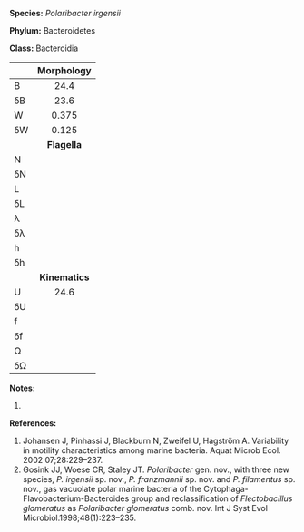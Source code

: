 **Species:** *Polaribacter irgensii*

**Phylum:** Bacteroidetes

**Class:** Bacteroidia

|    | **Morphology** |
|:-- | :------------: |
| B  | 24.4 |
| δB | 23.6 |
| W  | 0.375 |
| δW | 0.125 |
|    | **Flagella** |
| N  |  |
| δN |  |
| L  |  |
| δL |  |
| λ  |  |
| δλ |  |
| h  |  |
| δh |  |
|    | **Kinematics** |
| U  | 24.6 |
| δU |  |
| f  |  |
| δf |  |
| Ω  |  |
| δΩ |  |

**Notes:**

1.

**References:**

1. Johansen J, Pinhassi J, Blackburn N, Zweifel U, Hagström A.  Variability in motility characteristics among marine bacteria.  Aquat Microb Ecol. 2002 07;28:229–237.
1. Gosink JJ, Woese CR, Staley JT. *Polaribacter* gen. nov., with three new species, *P. irgensii* sp. nov., *P. franzmannii* sp. nov. and *P. filamentus* sp. nov., gas vacuolate polar marine bacteria of the Cytophaga-Flavobacterium-Bacteroides group and reclassification of *Flectobacillus glomeratus* as *Polaribacter glomeratus* comb. nov.  Int J Syst Evol Microbiol.1998;48(1):223–235.
